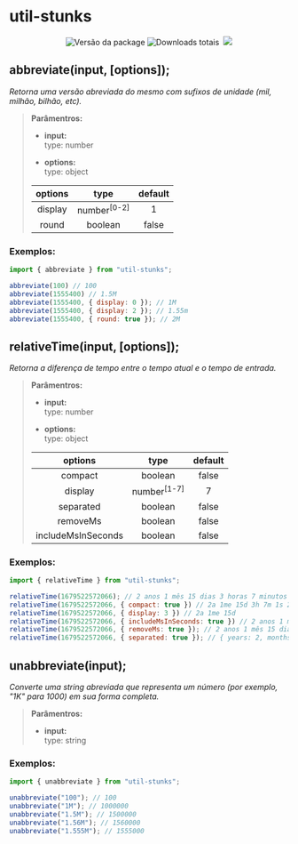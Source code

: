 # util-stunks

<div align="center"> 

  <img src="https://img.shields.io/npm/v/util-stunks?color=black&label=version" alt="Versão da package"/>
  <img src="https://img.shields.io/npm/dt/util-stunks?color=black" alt="Downloads totais"/>
  <img src="https://img.shields.io/bundlephobia/min/util-stunks?color=black" alt=""/>
  <img src="https://img.shields.io/npm/l/util-stunks?color=black" />
</div>

## **abbreviate(input, [options]);**

*Retorna uma versão abreviada do mesmo com sufixos de unidade (mil, milhão, bilhão, etc).*<br />
> **Parâmentros:**
>
> * **input:**<br />
> type: number<br />
>
> * **options:**<br />
> type: object<br />
>
> options | type | default
> :-:|:-:|:-:
> display | number<sup>[0-2]</sup>| 1
> round | boolean | false
 
### **Exemplos:**

```js
import { abbreviate } from "util-stunks";

abbreviate(100) // 100
abbreviate(1555400) // 1.5M
abbreviate(1555400, { display: 0 }); // 1M
abbreviate(1555400, { display: 2 }); // 1.55m
abbreviate(1555400, { round: true }); // 2M
```

## **relativeTime(input, [options]);**

*Retorna a diferença de tempo entre o tempo atual e o tempo de entrada.*
> **Parâmentros:**
> * **input:**<br />
> type: number
>
> * **options:**<br />
> type: object<br />
>
> options | type | default
> :-: | :-: | :-:
> compact | boolean | false
> display | number<sup>[1-7]</sup> | 7
> separated | boolean | false
> removeMs | boolean | false
> includeMsInSeconds | boolean | false

### **Exemplos:**

```js
import { relativeTime } from "util-stunks";

relativeTime(1679522572066); // 2 anos 1 mês 15 dias 3 horas 7 minutos 1 segundo 234 milissegundos
relativeTime(1679522572066, { compact: true }) // 2a 1me 15d 3h 7m 1s 234ms
relativeTime(1679522572066, { display: 3 }) // 2a 1me 15d
relativeTime(1679522572066, { includeMsInSeconds: true }) // 2 anos 1 mês 15 dias 3 horas 7 minutos 1.2 segundo
relativeTime(1679522572066, { removeMs: true }); // 2 anos 1 mês 15 dias 3 horas 7 minutos 1 segundo
relativeTime(1679522572066, { separated: true }); // { years: 2, months: 1, days: 15, hours: 3, minutes: 7, seconds: 1, milliseconds: 234 }
```

## **unabbreviate(input);**

*Converte uma string abreviada que representa um número (por exemplo, "1K" para 1000) em sua forma completa.*
> **Parâmentros:**
> * **input:**<br />
> type: string

### **Exemplos:**

```js
import { unabbreviate } from "util-stunks";

unabbreviate("100"); // 100
unabbreviate("1M"); // 1000000
unabbreviate("1.5M"); // 1500000
unabbreviate("1.56M"); // 1560000
unabbreviate("1.555M"); // 1555000
```